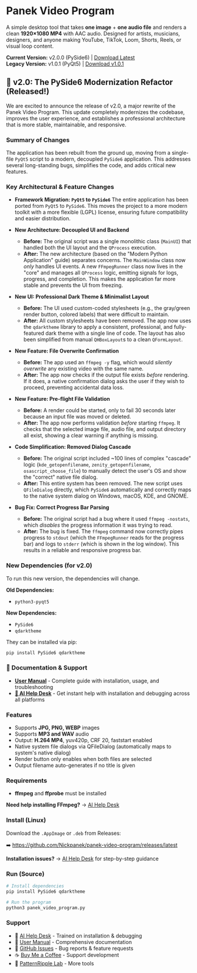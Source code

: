 # Panek Video Program

A simple desktop tool that takes **one image** + **one audio file** and renders a clean **1920×1080 MP4** with AAC audio. Designed for artists, musicians, designers, and anyone making YouTube, TikTok, Loom, Shorts, Reels, or visual loop content. 

**Current Version:** v2.0.0 (PySide6) | [Download Latest](https://github.com/Nickpanek/panek-video-program/releases/latest)  
**Legacy Version:** v1.0.1 (PyQt5) | [Download v1.0.1](https://github.com/Nickpanek/panek-video-program/releases/tag/v1.0.1)

## 🚀 v2.0: The PySide6 Modernization Refactor (Released!)

We are excited to announce the release of v2.0, a major rewrite of the Panek Video Program. This update completely modernizes the codebase, improves the user experience, and establishes a professional architecture that is more stable, maintainable, and responsive.

### Summary of Changes

The application has been rebuilt from the ground up, moving from a single-file `PyQt5` script to a modern, decoupled `PySide6` application. This addresses several long-standing bugs, simplifies the code, and adds critical new features.

### Key Architectural & Feature Changes

* **Framework Migration: `PyQt5` to `PySide6`**
    The entire application has been ported from `PyQt5` to `PySide6`. This moves the project to a more modern toolkit with a more flexible (LGPL) license, ensuring future compatibility and easier distribution.

* **New Architecture: Decoupled UI and Backend**
    * **Before:** The original script was a single monolithic class (`MainUI`) that handled both the UI layout and the `QProcess` execution.
    * **After:** The new architecture (based on the "Modern Python Application" guide) separates concerns. The `MainWindow` class now *only* handles UI events. A new `FFmpegRunner` class now lives in the "core" and manages all `QProcess` logic, emitting signals for logs, progress, and completion. This makes the application far more stable and prevents the UI from freezing.

* **New UI: Professional Dark Theme & Minimalist Layout**
    * **Before:** The UI used custom-coded stylesheets (e.g., the gray/green render button, colored labels) that were difficult to maintain.
    * **After:** All custom stylesheets have been removed. The app now uses the `qdarktheme` library to apply a consistent, professional, and fully-featured dark theme with a single line of code. The layout has also been simplified from manual `QHBoxLayout`s to a clean `QFormLayout`.

* **New Feature: File Overwrite Confirmation**
    * **Before:** The app used an `ffmpeg -y` flag, which would *silently overwrite* any existing video with the same name.
    * **After:** The app now checks if the output file exists *before* rendering. If it does, a native confirmation dialog asks the user if they wish to proceed, preventing accidental data loss.

* **New Feature: Pre-flight File Validation**
    * **Before:** A render could be started, only to fail 30 seconds later because an input file was moved or deleted.
    * **After:** The app now performs validation *before* starting `ffmpeg`. It checks that the selected image file, audio file, and output directory all exist, showing a clear warning if anything is missing.

* **Code Simplification: Removed Dialog Cascade**
    * **Before:** The original script included ~100 lines of complex "cascade" logic (`kde_getopenfilename`, `zenity_getopenfilename`, `osascript_choose_file`) to manually detect the user's OS and show the "correct" native file dialog.
    * **After:** This entire system has been removed. The new script uses `QFileDialog` directly, which `PySide6` automatically and correctly maps to the native system dialog on Windows, macOS, KDE, and GNOME.

* **Bug Fix: Correct Progress Bar Parsing**
    * **Before:** The original script had a bug where it used `ffmpeg -nostats`, which *disables* the progress information it was trying to read.
    * **After:** The bug is fixed. The `ffmpeg` command now correctly pipes progress to `stdout` (which the `FFmpegRunner` reads for the progress bar) and logs to `stderr` (which is shown in the log window). This results in a reliable and responsive progress bar.

### New Dependencies (for v2.0)

To run this new version, the dependencies will change.

**Old Dependencies:**
* `python3-pyqt5`

**New Dependencies:**
* `PySide6`
* `qdarktheme`

They can be installed via pip:
```bash
pip install PySide6 qdarktheme
```

### 📖 Documentation & Support
- **[User Manual](MANUAL.md)** - Complete guide with installation, usage, and troubleshooting
- **[🤖 AI Help Desk](https://chatgpt.com/g/g-68ff031d991081919e3da5b0b7ea683f-panek-video-program-help-desk)** - Get instant help with installation and debugging across all platforms

### Features
- Supports **JPG, PNG, WEBP** images
- Supports **MP3 and WAV** audio
- Output: **H.264 MP4**, yuv420p, CRF 20, faststart enabled
- Native system file dialogs via QFileDialog (automatically maps to system's native dialog)
- Render button only enables when both files are selected
- Output filename auto-generates if no title is given

### Requirements
- **ffmpeg** and **ffprobe** must be installed

**Need help installing FFmpeg?** → [AI Help Desk](https://chatgpt.com/g/g-68ff031d991081919e3da5b0b7ea683f-panek-video-program-help-desk)

### Install (Linux)
Download the `.AppImage` or `.deb` from Releases:

➡️ https://github.com/Nickpanek/panek-video-program/releases/latest

**Installation issues?** → [AI Help Desk](https://chatgpt.com/g/g-68ff031d991081919e3da5b0b7ea683f-panek-video-program-help-desk) for step-by-step guidance

### Run (Source)
```bash
# Install dependencies
pip install PySide6 qdarktheme

# Run the program
python3 panek_video_program.py
```

### Support
- 🤖 [AI Help Desk](https://chatgpt.com/g/g-68ff031d991081919e3da5b0b7ea683f-panek-video-program-help-desk) - Trained on installation & debugging
- 📖 [User Manual](MANUAL.md) - Comprehensive documentation
- 🐛 [GitHub Issues](https://github.com/Nickpanek/panek-video-program/issues) - Bug reports & feature requests
- ☕ [Buy Me a Coffee](https://buymeacoffee.com/prompternick) - Support development
- 🔬 [PatternRipple Lab](https://www.patternripple.com/lab) - More tools
